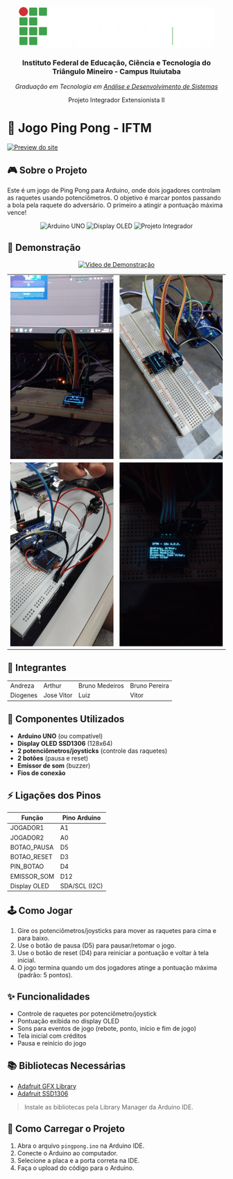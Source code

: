 <div align="center">
  <img src="./imagens/if-logo.png" alt="Logo da Instituição" width="450"/>
  <h3>Instituto Federal de Educação, Ciência e Tecnologia do Triângulo Mineiro - Campus Ituiutaba</h3>
  <p><em>Graduação em Tecnologia em <u>Análise e Desenvolvimento de Sistemas</u></em></p>
  <p>Projeto Integrador Extensionista II</p>
</div>

# 🏓 Jogo Ping Pong - IFTM
[![Preview do site](https://raw.githubusercontent.com/usuario/repositorio/main/imagens/preview.png)](https://seusite.com)

## 🎮 Sobre o Projeto

Este é um jogo de Ping Pong para Arduino, onde dois jogadores controlam as raquetes usando potenciômetros. O objetivo é marcar pontos passando a bola pela raquete do adversário. O primeiro a atingir a pontuação máxima vence!

<p align="center">
  <img src="https://img.shields.io/badge/Arduino-UNO-blue?logo=arduino" alt="Arduino UNO">
  <img src="https://img.shields.io/badge/Display-SSD1306-black?logo=raspberrypi" alt="Display OLED">
  <img src="https://img.shields.io/badge/Projeto-PIE2-green" alt="Projeto Integrador">
</p>

## 🎥 Demonstração

<div align="center">
  <table>
    <tr>
        <a href="https://youtu.be/fGhpaHvAv5s" target="_blank">
            <img src="https://img.youtube.com/vi/fGhpaHvAv5s/0.jpg" target="_blank" alt="Vídeo de Demonstração" width="600"/>
        </a>
    </tr>
    <tr>
      <td><img src="./imagens/img1.jpg" alt="Foto 1" width="300"/></td>
      <td><img src="./imagens/img2.jpg" alt="Foto 2" width="300"/></td>
    </tr>
    <tr>
      <td><img src="./imagens/img3.jpg" alt="Foto 3" width="300"/></td>
      <td><img src="./imagens/img4.jpg" alt="Foto 4" width="300"/></td>
    </tr>
  </table>
</div>


## 👥 Integrantes

|  |  |  |  |
|---------|--------|----------------|---------------|
| Andreza | Arthur | Bruno Medeiros | Bruno Pereira |
| Diogenes | Jose Vitor | Luiz | Vitor |

## 🧩 Componentes Utilizados

- **Arduino UNO** (ou compatível)
- **Display OLED SSD1306** (128x64)
- **2 potenciômetros/joysticks** (controle das raquetes)
- **2 botões** (pausa e reset)
- **Emissor de som** (buzzer)
- **Fios de conexão**

## ⚡ Ligações dos Pinos

| Função           | Pino Arduino |
|------------------|--------------|
| JOGADOR1         | A1           |
| JOGADOR2         | A0           |
| BOTAO_PAUSA      | D5           |
| BOTAO_RESET      | D3           |
| PIN_BOTAO        | D4           |
| EMISSOR_SOM      | D12          |
| Display OLED     | SDA/SCL (I2C)|

## 🕹️ Como Jogar

1. Gire os potenciômetros/joysticks para mover as raquetes para cima e para baixo.
2. Use o botão de pausa (D5) para pausar/retomar o jogo.
3. Use o botão de reset (D4) para reiniciar a pontuação e voltar à tela inicial.
4. O jogo termina quando um dos jogadores atinge a pontuação máxima (padrão: 5 pontos).

## ✨ Funcionalidades

- Controle de raquetes por potenciômetro/joystick
- Pontuação exibida no display OLED
- Sons para eventos de jogo (rebote, ponto, início e fim de jogo)
- Tela inicial com créditos
- Pausa e reinício do jogo

## 📚 Bibliotecas Necessárias

- [Adafruit GFX Library](https://github.com/adafruit/Adafruit-GFX-Library)
- [Adafruit SSD1306](https://github.com/adafruit/Adafruit_SSD1306)

> Instale as bibliotecas pela Library Manager da Arduino IDE.

## 🚀 Como Carregar o Projeto

1. Abra o arquivo `pingpong.ino` na Arduino IDE.
2. Conecte o Arduino ao computador.
3. Selecione a placa e a porta correta na IDE.
4. Faça o upload do código para o Arduino.
